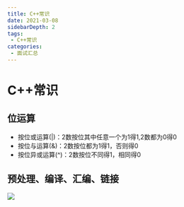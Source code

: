 ```yaml
---
title: C++常识
date: 2021-03-08
sidebarDepth: 2
tags:
 - C++常识
categories:
 - 面试汇总
---
```

# C++常识
## 位运算
- 按位或运算(|)：2数按位其中任意一个为1得1,2数都为0得0
- 按位与运算(&)：2数按位都为1得1，否则得0
- 按位异或运算(^)：2数按位不同得1，相同得0
## 预处理、编译、汇编、链接
![](https://cdn.jsdelivr.net/gh/shuhaiwen/image-host/Img/c++/%E7%BC%96%E8%AF%91%E6%AD%A5%E9%AA%A4.png)